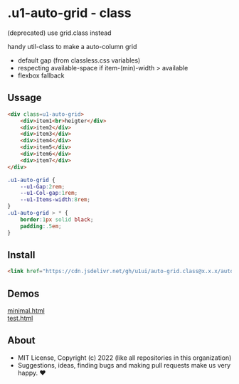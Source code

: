# .u1-auto-grid - class
(deprecated) use grid.class instead

handy util-class to make a auto-column grid

- default gap (from classless.css variables)
- respecting available-space if item-(min)-width > available
- flexbox fallback

## Ussage

```html
<div class=u1-auto-grid>
    <div>item1<br>heigter</div>
    <div>item2</div>
    <div>item3</div>
    <div>item4</div>
    <div>item5</div>
    <div>item6</div>
    <div>item7</div>
</div>
```

```css
.u1-auto-grid {
    --u1-Gap:2rem;
    --u1-Col-gap:1rem;
    --u1-Items-width:8rem;
}
.u1-auto-grid > * {
    border:1px solid black;
    padding:.5em;
}
```

## Install

```html
<link href="https://cdn.jsdelivr.net/gh/u1ui/auto-grid.class@x.x.x/auto-grid.min.css" rel=stylesheet>
```

## Demos

[minimal.html](http://gcdn.li/u1ui/auto-grid.class@main/tests/minimal.html)  
[test.html](http://gcdn.li/u1ui/auto-grid.class@main/tests/test.html)  

## About

- MIT License, Copyright (c) 2022 <u1> (like all repositories in this organization) <br>
- Suggestions, ideas, finding bugs and making pull requests make us very happy. ♥

